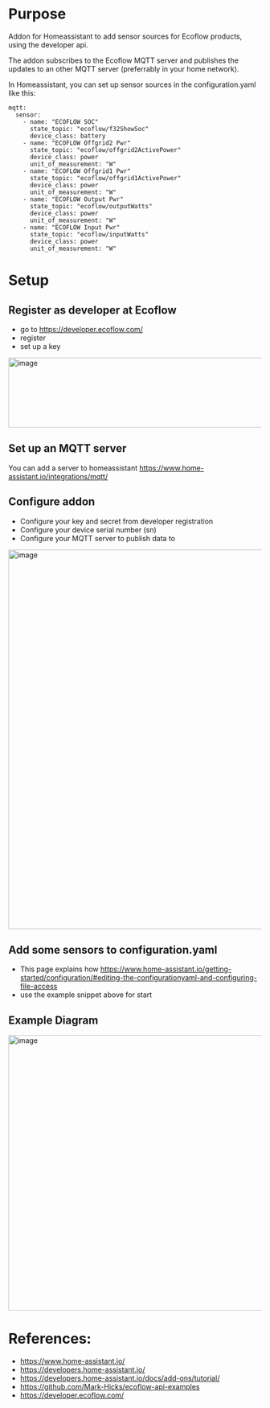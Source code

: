 
# Purpose
Addon for Homeassistant to add sensor sources for Ecoflow products, using the developer api.

The addon subscribes to the Ecoflow MQTT server and publishes the updates to an other MQTT server (preferrably in your home network).

In Homeassistant, you can set up sensor sources in the configuration.yaml like this: 

```
mqtt:
  sensor:
    - name: "ECOFLOW SOC"
      state_topic: "ecoflow/f32ShowSoc"
      device_class: battery
    - name: "ECOFLOW Offgrid2 Pwr"
      state_topic: "ecoflow/offgrid2ActivePower"
      device_class: power  
      unit_of_measurement: "W"
    - name: "ECOFLOW Offgrid1 Pwr"
      state_topic: "ecoflow/offgrid1ActivePower"     
      device_class: power      
      unit_of_measurement: "W"
    - name: "ECOFLOW Output Pwr"
      state_topic: "ecoflow/outputWatts"
      device_class: power
      unit_of_measurement: "W"
    - name: "ECOFLOW Input Pwr"
      state_topic: "ecoflow/inputWatts"
      device_class: power
      unit_of_measurement: "W"
```
# Setup
## Register as developer at Ecoflow
* go to https://developer.ecoflow.com/
* register
* set up a key
<img width="1482" height="139" alt="image" src="https://github.com/user-attachments/assets/9a3a5a7d-58d2-4baa-8f64-a693b30039fd" />

## Set up an MQTT server
You can add a server to homeassistant https://www.home-assistant.io/integrations/mqtt/

## Configure addon
* Configure your key and secret from developer registration
* Configure your device serial number (sn)
* Configure your MQTT server to publish data to
<img width="1430" height="755" alt="image" src="https://github.com/user-attachments/assets/5f0955d1-8ec6-46ef-859b-7271c4b10717" />

## Add some sensors to configuration.yaml
* This page explains how https://www.home-assistant.io/getting-started/configuration/#editing-the-configurationyaml-and-configuring-file-access
* use the example snippet above for start

## Example Diagram
<img width="1525" height="548" alt="image" src="https://github.com/user-attachments/assets/55ef2fa1-d92f-4694-8e4e-8d754086ca0e" />



# References:
- https://www.home-assistant.io/
- https://developers.home-assistant.io/
- https://developers.home-assistant.io/docs/add-ons/tutorial/
- https://github.com/Mark-Hicks/ecoflow-api-examples
- https://developer.ecoflow.com/

